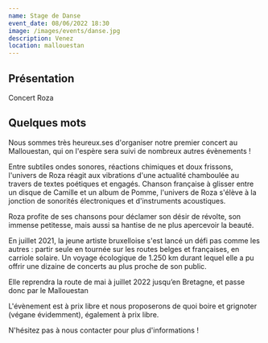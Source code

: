 ```yaml
---
name: Stage de Danse
event_date: 08/06/2022 18:30
image: /images/events/danse.jpg
description: Venez
location: mallouestan
---
```


## Présentation

Concert Roza

## Quelques mots

Nous sommes très heureux.ses d'organiser notre premier concert au Mallouestan, qui on l'espère sera suivi de nombreux autres évènements !

Entre subtiles ondes sonores, réactions chimiques et doux frissons, l'univers de Roza réagit aux vibrations d'une actualité chamboulée au travers de textes poétiques et engagés.
Chanson française à glisser entre un disque de Camille et un album de Pomme, l'univers de Roza s'élève à la jonction de sonorités électroniques et d'instruments acoustiques.

Roza profite de ses chansons pour déclamer son désir de révolte, son immense petitesse, mais aussi sa hantise de ne plus apercevoir la beauté.

En juillet 2021, la jeune artiste bruxelloise s'est lancé un défi pas comme les autres : partir seule en tournée sur les routes belges et françaises, en carriole solaire. Un voyage écologique de 1.250 km durant lequel elle a pu offrir une dizaine de concerts au plus proche de son public.

Elle reprendra la route de mai à juillet 2022 jusqu’en Bretagne, et passe donc par le Mallouestan

L'évènement est à prix libre et nous proposerons de quoi boire et grignoter (végane évidemment), également à prix libre.

N'hésitez pas à nous contacter pour plus d'informations !

















